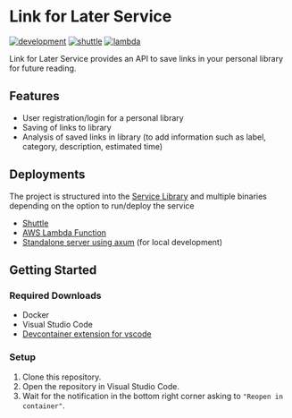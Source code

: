 # Link for Later Service

[![development](https://github.com/kentSarmiento/link-for-later-service/actions/workflows/development.yml/badge.svg?branch=main)](https://github.com/kentSarmiento/link-for-later-service/actions/workflows/development.yml) [![shuttle](https://github.com/kentSarmiento/link-for-later-service/actions/workflows/shuttle.yml/badge.svg?branch=main)](https://github.com/kentSarmiento/link-for-later-service/actions/workflows/shuttle.yml) [![lambda](https://github.com/kentSarmiento/link-for-later-service/actions/workflows/lambda.yml/badge.svg?branch=main)](https://github.com/kentSarmiento/link-for-later-service/actions/workflows/lambda.yml)

Link for Later Service provides an API to save links in your personal library for future reading.

## Features

- User registration/login for a personal library
- Saving of links to library
- Analysis of saved links in library (to add information such as label, category, description, estimated time)

## Deployments

The project is structured into the [Service Library](./link-for-later/) and multiple binaries depending on the option to run/deploy the service

- [Shuttle](./link-for-later-shuttle/)
- [AWS Lambda Function](./link-for-later-lambda/)
- [Standalone server using axum](./link-for-later-axum/) (for local development)

## Getting Started

### Required Downloads

- Docker
- Visual Studio Code
- [Devcontainer extension for vscode](https://marketplace.visualstudio.com/items?itemName=ms-vscode-remote.remote-containers)

### Setup

1. Clone this repository.
1. Open the repository in Visual Studio Code.
1. Wait for the notification in the bottom right corner asking to `"Reopen in container"`.
